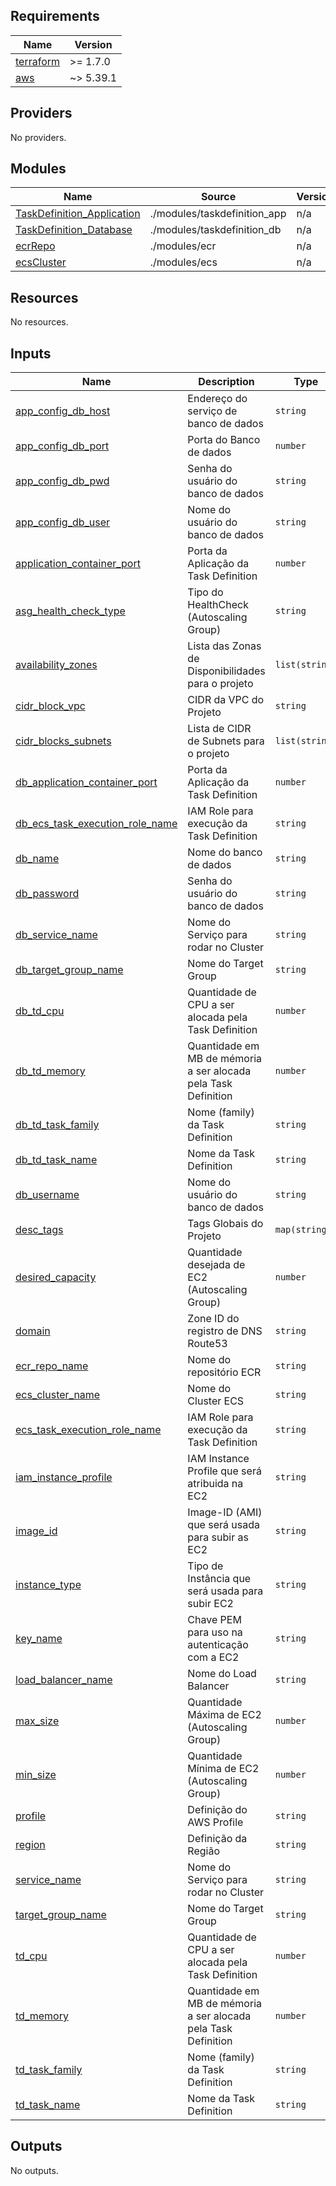 ## Requirements

| Name | Version |
|------|---------|
| <a name="requirement_terraform"></a> [terraform](#requirement\_terraform) | >= 1.7.0 |
| <a name="requirement_aws"></a> [aws](#requirement\_aws) | ~> 5.39.1 |

## Providers

No providers.

## Modules

| Name | Source | Version |
|------|--------|---------|
| <a name="module_TaskDefinition_Application"></a> [TaskDefinition\_Application](#module\_TaskDefinition\_Application) | ./modules/taskdefinition_app | n/a |
| <a name="module_TaskDefinition_Database"></a> [TaskDefinition\_Database](#module\_TaskDefinition\_Database) | ./modules/taskdefinition_db | n/a |
| <a name="module_ecrRepo"></a> [ecrRepo](#module\_ecrRepo) | ./modules/ecr | n/a |
| <a name="module_ecsCluster"></a> [ecsCluster](#module\_ecsCluster) | ./modules/ecs | n/a |

## Resources

No resources.

## Inputs

| Name | Description | Type | Default | Required |
|------|-------------|------|---------|:--------:|
| <a name="input_app_config_db_host"></a> [app\_config\_db\_host](#input\_app\_config\_db\_host) | Endereço do serviço de banco de dados | `string` | `"postgres"` | no |
| <a name="input_app_config_db_port"></a> [app\_config\_db\_port](#input\_app\_config\_db\_port) | Porta do Banco de dados | `number` | `5432` | no |
| <a name="input_app_config_db_pwd"></a> [app\_config\_db\_pwd](#input\_app\_config\_db\_pwd) | Senha do usuário do banco de dados | `string` | `"postgres"` | no |
| <a name="input_app_config_db_user"></a> [app\_config\_db\_user](#input\_app\_config\_db\_user) | Nome do usuário do banco de dados | `string` | `"postgres"` | no |
| <a name="input_application_container_port"></a> [application\_container\_port](#input\_application\_container\_port) | Porta da Aplicação da Task Definition | `number` | `null` | no |
| <a name="input_asg_health_check_type"></a> [asg\_health\_check\_type](#input\_asg\_health\_check\_type) | Tipo do HealthCheck (Autoscaling Group) | `string` | `"ELB"` | no |
| <a name="input_availability_zones"></a> [availability\_zones](#input\_availability\_zones) | Lista das Zonas de Disponibilidades para o projeto | `list(string)` | `null` | no |
| <a name="input_cidr_block_vpc"></a> [cidr\_block\_vpc](#input\_cidr\_block\_vpc) | CIDR da VPC do Projeto | `string` | `null` | no |
| <a name="input_cidr_blocks_subnets"></a> [cidr\_blocks\_subnets](#input\_cidr\_blocks\_subnets) | Lista de CIDR de Subnets para o projeto | `list(string)` | `null` | no |
| <a name="input_db_application_container_port"></a> [db\_application\_container\_port](#input\_db\_application\_container\_port) | Porta da Aplicação da Task Definition | `number` | `null` | no |
| <a name="input_db_ecs_task_execution_role_name"></a> [db\_ecs\_task\_execution\_role\_name](#input\_db\_ecs\_task\_execution\_role\_name) | IAM Role para execução da Task Definition | `string` | `null` | no |
| <a name="input_db_name"></a> [db\_name](#input\_db\_name) | Nome do banco de dados | `string` | `"postgres"` | no |
| <a name="input_db_password"></a> [db\_password](#input\_db\_password) | Senha do usuário do banco de dados | `string` | `"postgres"` | no |
| <a name="input_db_service_name"></a> [db\_service\_name](#input\_db\_service\_name) | Nome do Serviço para rodar no Cluster | `string` | `"servico"` | no |
| <a name="input_db_target_group_name"></a> [db\_target\_group\_name](#input\_db\_target\_group\_name) | Nome do Target Group | `string` | `"TG"` | no |
| <a name="input_db_td_cpu"></a> [db\_td\_cpu](#input\_db\_td\_cpu) | Quantidade de CPU a ser alocada pela Task Definition | `number` | `256` | no |
| <a name="input_db_td_memory"></a> [db\_td\_memory](#input\_db\_td\_memory) | Quantidade em MB de mémoria a ser alocada pela Task Definition | `number` | `256` | no |
| <a name="input_db_td_task_family"></a> [db\_td\_task\_family](#input\_db\_td\_task\_family) | Nome (family) da Task Definition | `string` | `null` | no |
| <a name="input_db_td_task_name"></a> [db\_td\_task\_name](#input\_db\_td\_task\_name) | Nome da Task Definition | `string` | `"TD"` | no |
| <a name="input_db_username"></a> [db\_username](#input\_db\_username) | Nome do usuário do banco de dados | `string` | `"postgres"` | no |
| <a name="input_desc_tags"></a> [desc\_tags](#input\_desc\_tags) | Tags Globais do Projeto | `map(string)` | `null` | no |
| <a name="input_desired_capacity"></a> [desired\_capacity](#input\_desired\_capacity) | Quantidade desejada de EC2 (Autoscaling Group) | `number` | `1` | no |
| <a name="input_domain"></a> [domain](#input\_domain) | Zone ID do registro de DNS Route53 | `string` | `null` | no |
| <a name="input_ecr_repo_name"></a> [ecr\_repo\_name](#input\_ecr\_repo\_name) | Nome do repositório ECR | `string` | `null` | no |
| <a name="input_ecs_cluster_name"></a> [ecs\_cluster\_name](#input\_ecs\_cluster\_name) | Nome do Cluster ECS | `string` | `"Projeto"` | no |
| <a name="input_ecs_task_execution_role_name"></a> [ecs\_task\_execution\_role\_name](#input\_ecs\_task\_execution\_role\_name) | IAM Role para execução da Task Definition | `string` | `null` | no |
| <a name="input_iam_instance_profile"></a> [iam\_instance\_profile](#input\_iam\_instance\_profile) | IAM Instance Profile que será atribuida na EC2 | `string` | `null` | no |
| <a name="input_image_id"></a> [image\_id](#input\_image\_id) | Image-ID (AMI) que será usada para subir as EC2 | `string` | `"ami-0f6000d4563f2c95f"` | no |
| <a name="input_instance_type"></a> [instance\_type](#input\_instance\_type) | Tipo de Instância que será usada para subir EC2 | `string` | `"t2.micro"` | no |
| <a name="input_key_name"></a> [key\_name](#input\_key\_name) | Chave PEM para uso na autenticação com a EC2 | `string` | `null` | no |
| <a name="input_load_balancer_name"></a> [load\_balancer\_name](#input\_load\_balancer\_name) | Nome do Load Balancer | `string` | `"LB"` | no |
| <a name="input_max_size"></a> [max\_size](#input\_max\_size) | Quantidade Máxima de EC2 (Autoscaling Group) | `number` | `2` | no |
| <a name="input_min_size"></a> [min\_size](#input\_min\_size) | Quantidade Mínima de EC2 (Autoscaling Group) | `number` | `1` | no |
| <a name="input_profile"></a> [profile](#input\_profile) | Definição do AWS Profile | `string` | `"default"` | no |
| <a name="input_region"></a> [region](#input\_region) | Definição da Região | `string` | `"us-east-2"` | no |
| <a name="input_service_name"></a> [service\_name](#input\_service\_name) | Nome do Serviço para rodar no Cluster | `string` | `"servico"` | no |
| <a name="input_target_group_name"></a> [target\_group\_name](#input\_target\_group\_name) | Nome do Target Group | `string` | `"TG"` | no |
| <a name="input_td_cpu"></a> [td\_cpu](#input\_td\_cpu) | Quantidade de CPU a ser alocada pela Task Definition | `number` | `256` | no |
| <a name="input_td_memory"></a> [td\_memory](#input\_td\_memory) | Quantidade em MB de mémoria a ser alocada pela Task Definition | `number` | `256` | no |
| <a name="input_td_task_family"></a> [td\_task\_family](#input\_td\_task\_family) | Nome (family) da Task Definition | `string` | `null` | no |
| <a name="input_td_task_name"></a> [td\_task\_name](#input\_td\_task\_name) | Nome da Task Definition | `string` | `"TD"` | no |

## Outputs

No outputs.
